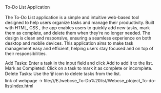 To-Do List Application
</br></br>
The To-Do List application is a simple and intuitive web-based tool designed to help users organize tasks and manage their productivity. Built with HTML, CSS , the app enables users to quickly add new tasks, mark them as complete, and delete them when they’re no longer needed. The design is clean and responsive, ensuring a seamless experience on both desktop and mobile devices. This application aims to make task management easy and efficient, helping users stay focused and on top of their responsibilities.


Add Tasks: Enter a task in the input field and click Add to add it to the list.</br>
Mark as Completed: Click on a task to mark it as complete or incomplete.</br>
Delete Tasks: Use the 🗑️ icon to delete tasks from the list.</br>
 link of webpage -> file:///E:/webcse_To-Do%20list/Webcse_ptoject_To-do-list/index.html
